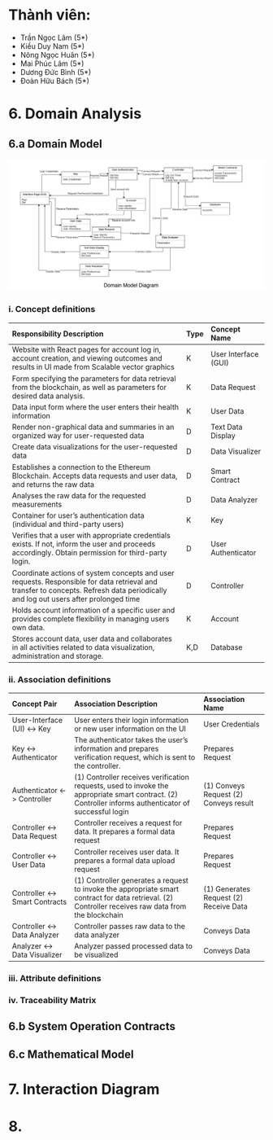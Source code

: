 # Thành viên:
* Trần Ngọc Lâm (5*)
* Kiều Duy Nam (5*)
* Nông Ngọc Huân (5*)
* Mai Phúc Lâm (5*)
* Dương Đức Bình (5*)
* Đoàn Hữu Bách (5*)
# 6. Domain Analysis
## 6.a Domain Model
![domainmodel](images/Domainmodeldiagram.png) 
### i. Concept definitions
| Responsibility Description | Type | Concept Name | 
| :----- | :---------- | :-------------- | 
| Website with React pages for account log in, account creation, and viewing outcomes and results in UI made from Scalable vector graphics | K | User Interface (GUI)| 
| Form specifying the parameters for data retrieval from the blockchain, as well as parameters for desired data analysis. | K | Data Request | 
| Data input form where the user enters their health information | K | User Data | 
| Render non-graphical data and summaries in an organized way for user-requested data| D|  Text Data Display |
| Create data visualizations for the user-requested data| D| Data Visualizer |
| Establishes a connection to the Ethereum Blockchain. Accepts data requests and user data, and returns the raw data| D| Smart Contract   |
| Analyses the raw data for the requested measurements| D| Data Analyzer |
| Container for user’s authentication data (individual and third-party users)| K| Key  |
| Verifies that a user with appropriate credentials exists. If not, inform the user and proceeds accordingly. Obtain permission for third-party login.| D| User Authenticator |
| Coordinate actions of system concepts and user requests. Responsible for data retrieval and transfer to concepts. Refresh data periodically and log out users after prolonged time| D| Controller |
| Holds account information of a specific user and provides complete flexibility in managing users own data.| K| Account  |
| Stores account data, user data and collaborates in all activities related to data visualization, administration and storage.| K,D| Database   |


### ii. Association definitions
| Concept Pair | Association Description | Association Name |
| :----- | :---------- | :-------------- |
| User-Interface (UI) <-> Key | User enters their login information or new user information on the UI | User Credentials |
| Key <-> Authenticator | The authenticator takes the user’s information and prepares verification request, which is sent to the controller. | Prepares Request |
| Authenticator <-> Controller | (1) Controller receives verification requests, used to invoke the appropriate smart contract. (2) Controller informs authenticator of successful login | (1) Conveys Request (2) Conveys result |
| Controller <-> Data Request | Controller receives a request for data. It prepares a formal data request | Prepares Request |
| Controller <-> User Data | Controller receives user data. It prepares a formal data upload request | Prepares Request |
| Controller <-> Smart Contracts | (1) Controller generates a request to invoke the appropriate smart contract for data retrieval. (2) Controller receives raw data from the blockchain | (1) Generates Request (2) Receive Data |
| Controller <-> Data Analyzer | Controller passes raw data to the data analyzer | Conveys Data |
| Analyzer <-> Data Visualizer | Analyzer passed processed data to be visualized | Conveys Data |

### iii. Attribute definitions
### iv. Traceability Matrix
## 6.b System Operation Contracts
## 6.c Mathematical Model
# 7. Interaction Diagram
# 8. 
